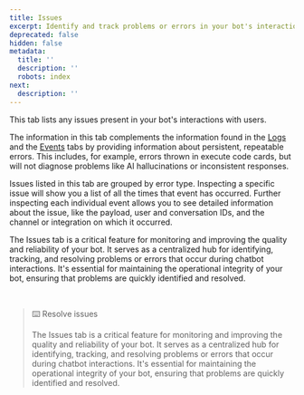 ```yaml
---
title: Issues
excerpt: Identify and track problems or errors in your bot's interactions.
deprecated: false
hidden: false
metadata:
  title: ''
  description: ''
  robots: index
next:
  description: ''
---
```

This tab lists any issues present in your bot's interactions with users.

The information in this tab complements the information found in the [Logs](doc:logs) and the [Events](doc:events) tabs by providing information about persistent, repeatable errors. This includes, for example, errors thrown in execute code cards, but will not diagnose problems like AI hallucinations or inconsistent responses.

Issues listed in this tab are grouped by error type. Inspecting a specific issue will show you a list of all the times that event has occurred. Further inspecting each individual event allows you to see detailed information about the issue, like the payload, user and conversation IDs, and the channel or integration on which it occurred.

The Issues tab is a critical feature for monitoring and improving the quality and reliability of your bot. It serves as a centralized hub for identifying, tracking, and resolving problems or errors that occur during chatbot interactions. It's essential for maintaining the operational integrity of your bot, ensuring that problems are quickly identified and resolved.

<br />

> ⌨️ Resolve issues
> 
> The Issues tab is a critical feature for monitoring and improving the quality and reliability of your bot. It serves as a centralized hub for identifying, tracking, and resolving problems or errors that occur during chatbot interactions. It's essential for maintaining the operational integrity of your bot, ensuring that problems are quickly identified and resolved.